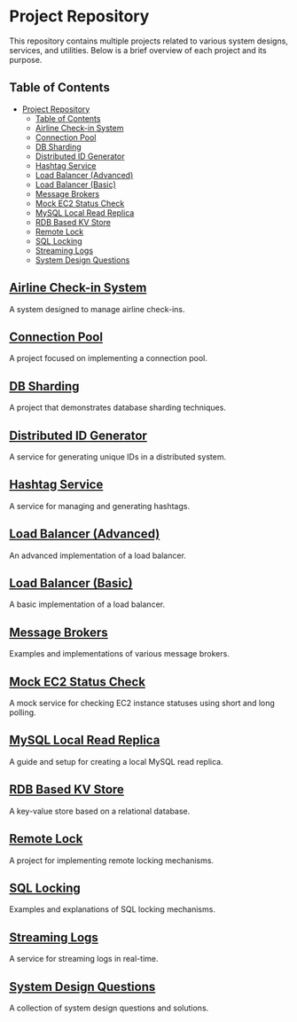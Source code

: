# Project Repository

This repository contains multiple projects related to various system designs, services, and utilities. Below is a brief overview of each project and its purpose.

## Table of Contents

- [Project Repository](#project-repository)
  - [Table of Contents](#table-of-contents)
  - [Airline Check-in System](#airline-check-in-system)
  - [Connection Pool](#connection-pool)
  - [DB Sharding](#db-sharding)
  - [Distributed ID Generator](#distributed-id-generator)
  - [Hashtag Service](#hashtag-service)
  - [Load Balancer (Advanced)](#load-balancer-advanced)
  - [Load Balancer (Basic)](#load-balancer-basic)
  - [Message Brokers](#message-brokers)
  - [Mock EC2 Status Check](#mock-ec2-status-check)
  - [MySQL Local Read Replica](#mysql-local-read-replica)
  - [RDB Based KV Store](#rdb-based-kv-store)
  - [Remote Lock](#remote-lock)
  - [SQL Locking](#sql-locking)
  - [Streaming Logs](#streaming-logs)
  - [System Design Questions](#system-design-questions)

## [Airline Check-in System](airline-checkin-system/README.md)

A system designed to manage airline check-ins.

## [Connection Pool](connection-pool/README.md)

A project focused on implementing a connection pool.

## [DB Sharding](db-sharding/README.md)

A project that demonstrates database sharding techniques.

## [Distributed ID Generator](distributed-id-generator/README.md)

A service for generating unique IDs in a distributed system.

## [Hashtag Service](hashtag-service/README.md)

A service for managing and generating hashtags.

## [Load Balancer (Advanced)](load-balancer-adv/README.md)

An advanced implementation of a load balancer.

## [Load Balancer (Basic)](load-balancer-basic/README.md)

A basic implementation of a load balancer.

## [Message Brokers](message-brokers/README.md)

Examples and implementations of various message brokers.

## [Mock EC2 Status Check](mock-ec2-status-check-using-short-and-long-polling/README.md)

A mock service for checking EC2 instance statuses using short and long polling.

## [MySQL Local Read Replica](mysql-local-read-replica/README.md)

A guide and setup for creating a local MySQL read replica.

## [RDB Based KV Store](rdb-based-kv-store/README.md)

A key-value store based on a relational database.

## [Remote Lock](remote-lock/README.md)

A project for implementing remote locking mechanisms.

## [SQL Locking](sql-locking/README.md)

Examples and explanations of SQL locking mechanisms.

## [Streaming Logs](streaming-logs/README.md)

A service for streaming logs in real-time.

## [System Design Questions](system-design-questions/README.md)

A collection of system design questions and solutions.